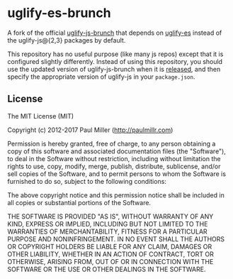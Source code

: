 # uglify-es-brunch

A fork of the official [uglify-js-brunch](https://github.com/brunch/uglify-js-brunch)
that depends on [uglify-es](https://www.npmjs.com/package/uglify-es) instead of
the uglify-js@{2,3} packages by default.

This repository has no useful purpose (like many js repos) except that it is configured
slightly differently.  Instead of using this repository, you should use the updated
version of uglify-js-brunch when it is [released](https://github.com/brunch/uglify-js-brunch/pull/41),
and then specify the appropriate version of uglify-js in your `package.json`.

## License

The MIT License (MIT)

Copyright (c) 2012-2017 Paul Miller (http://paulmillr.com)

Permission is hereby granted, free of charge, to any person obtaining a copy
of this software and associated documentation files (the "Software"), to deal
in the Software without restriction, including without limitation the rights
to use, copy, modify, merge, publish, distribute, sublicense, and/or sell
copies of the Software, and to permit persons to whom the Software is
furnished to do so, subject to the following conditions:

The above copyright notice and this permission notice shall be included in
all copies or substantial portions of the Software.

THE SOFTWARE IS PROVIDED "AS IS", WITHOUT WARRANTY OF ANY KIND, EXPRESS OR
IMPLIED, INCLUDING BUT NOT LIMITED TO THE WARRANTIES OF MERCHANTABILITY,
FITNESS FOR A PARTICULAR PURPOSE AND NONINFRINGEMENT. IN NO EVENT SHALL THE
AUTHORS OR COPYRIGHT HOLDERS BE LIABLE FOR ANY CLAIM, DAMAGES OR OTHER
LIABILITY, WHETHER IN AN ACTION OF CONTRACT, TORT OR OTHERWISE, ARISING FROM,
OUT OF OR IN CONNECTION WITH THE SOFTWARE OR THE USE OR OTHER DEALINGS IN
THE SOFTWARE.

